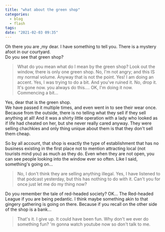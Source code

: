 ```yaml
---
title: "what about the green shop"
categories:
  - blog
  - flash
tags:
date: "2021-02-03 09:35"
---
```

Oh there you are ,my dear. I have something to tell you. There is a mystery afoot in our courtyard.  
Do you see that green shop?  

 >What do you mean what do I mean by the green shop? Look out the window, there is only one green shop.  No, I'm not angry; and this IS my normal volume. Anyway that is not the point. Yes! I am doing an accent. Yes, I was trying to do a bit. And you've ruined it. No, drop it. It's gone now. you always do this.... OK, I'm doing it now. Commencing a bit...  

Yes, dear that is the green shop.  
We have passed it multiple times, and even went in to see their wear once. Because from the outside, there is no telling what they sell if they sell anything at all! And it was a shirty little operation with a lady who looked as if life had cheated on her, but she never really cared anyway. They were selling chachkies and only thing unique about them is that they don't sell them cheap.

So by all account, that shop is exactly the type of establishment that has no business existing in the first place not to mention attracting local (not tourists mind you) as much as they do. Even when they are not open, you can see people looking into the window ever so often. Like I said, something's going on...

> No, I don't think they are selling anything illegal. Yes, I have listened to that podcast yesterday, but this has nothing to do with it. Can't you for once just let me do my thing now?

Do you remember the tale of red-headed society? OK... The Red-headed League if you are being pedantic. I think maybe something akin to that gingery gathering is going on there. Because if you recall on the other side of the shop is a bank...

> That's it. I give up. It could have been fun. Why don't we ever do something fun? 'm gonna watch youtube now so don't talk to me.
